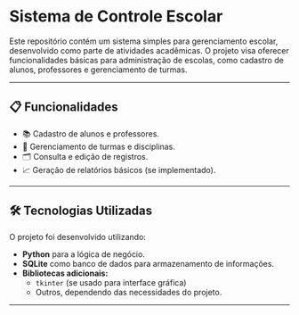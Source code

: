 # Sistema de Controle Escolar

Este repositório contém um sistema simples para gerenciamento escolar, desenvolvido como parte de atividades acadêmicas. O projeto visa oferecer funcionalidades básicas para administração de escolas, como cadastro de alunos, professores e gerenciamento de turmas.

---

## 📋 Funcionalidades
- 📚 Cadastro de alunos e professores.
- 🏫 Gerenciamento de turmas e disciplinas.
- 🗂️ Consulta e edição de registros.
- 📈 Geração de relatórios básicos (se implementado).

---

## 🛠️ Tecnologias Utilizadas
O projeto foi desenvolvido utilizando:
- **Python** para a lógica de negócio.
- **SQLite** como banco de dados para armazenamento de informações.
- **Bibliotecas adicionais:** 
  - `tkinter` (se usado para interface gráfica)
  - Outros, dependendo das necessidades do projeto.

---
